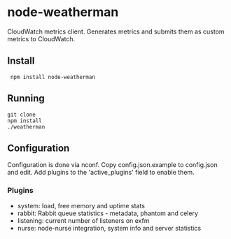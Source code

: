 # node-weatherman

CloudWatch metrics client.  Generates metrics and submits them as custom metrics to CloudWatch.

## Install

     npm install node-weatherman

## Running

    git clone
    npm install
    ./weatherman

## Configuration

Configuration is done via nconf.  Copy config.json.example to config.json and edit.  Add plugins to the 'active_plugins' field to enable them.

### Plugins

* system: load, free memory and uptime stats
* rabbit: Rabbit queue statistics - metadata, phantom and celery
* listening: current number of listeners on exfm
* nurse: node-nurse integration, system info and server statistics


